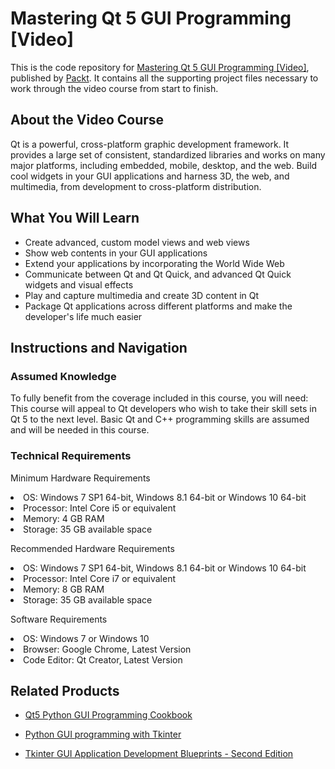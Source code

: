 


# Mastering Qt 5 GUI Programming [Video]
This is the code repository for [Mastering Qt 5 GUI Programming [Video]](https://www.packtpub.com/application-development/mastering-qt-5-gui-programming-video?utm_source=github&utm_medium=repository&utm_campaign=9781787287938), published by [Packt](https://www.packtpub.com/?utm_source=github). It contains all the supporting project files necessary to work through the video course from start to finish.
## About the Video Course
Qt is a powerful, cross-platform graphic development framework. It provides a large set of consistent, standardized libraries and works on many major platforms, including embedded, mobile, desktop, and the web. Build cool widgets in your GUI applications and harness 3D, the web, and multimedia, from development to cross-platform distribution.	

<H2>What You Will Learn</H2>
<DIV class=book-info-will-learn-text>
<UL>
<LI>Create advanced, custom model views and web views
<LI>Show web contents in your GUI applications
<LI>Extend your applications by incorporating the World Wide Web
<LI>Communicate between Qt and Qt Quick, and advanced Qt Quick widgets and visual effects
<LI>Play and capture multimedia and create 3D content in Qt
<LI>Package Qt applications across different platforms and make the developer's life much easier</LI></UL></DIV>

## Instructions and Navigation
### Assumed Knowledge
To fully benefit from the coverage included in this course, you will need:<br/>
This course will appeal to Qt developers who wish to take their skill sets in Qt 5 to the next level. Basic Qt and C++ programming skills are assumed and will be needed in this course.	
### Technical Requirements

Minimum Hardware Requirements<br/>
<LI>OS: Windows 7 SP1 64-bit, Windows 8.1 64-bit or Windows 10 64-bit
<LI>Processor: Intel Core i5 or equivalent
<LI>Memory: 4 GB RAM
<LI>Storage: 35 GB available space

Recommended Hardware Requirements<br/>
<LI>OS: Windows 7 SP1 64-bit, Windows 8.1 64-bit or Windows 10 64-bit
<LI>Processor: Intel Core i7 or equivalent
<LI>Memory: 8 GB RAM
<LI>Storage: 35 GB available space

Software Requirements<br/>
<LI>OS: Windows 7 or Windows 10
<LI>Browser: Google Chrome, Latest Version
<LI>Code Editor: Qt Creator, Latest Version


## Related Products
* [Qt5 Python GUI Programming Cookbook](https://www.packtpub.com/application-development/qt5-python-gui-programming-cookbook?utm_source=github&utm_medium=repository&utm_campaign=9781788831000)

* [Python GUI programming with Tkinter](https://www.packtpub.com/application-development/python-gui-programming-tkinter?utm_source=github&utm_medium=repository&utm_campaign=9781788835886)

* [Tkinter GUI Application Development Blueprints - Second Edition](https://www.packtpub.com/application-development/tkinter-gui-application-development-blueprints-second-edition?utm_source=github&utm_medium=repository&utm_campaign=9781788837460)

